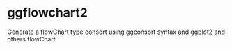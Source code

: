 # ggflowchart2
Generate a flowChart type consort using ggconsort syntax and ggplot2 and others flowChart
